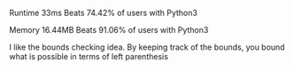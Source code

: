 Runtime
33ms
Beats 74.42% of users with Python3

Memory
16.44MB
Beats 91.06% of users with Python3

I like the bounds checking idea. By keeping track of the bounds, you bound what is
possible in terms of left parenthesis
